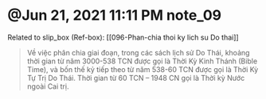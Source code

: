# @Jun 21, 2021 11:11 PM note_09

Related to slip_box (Ref-box): [[096-Phan-chia thoi ky lich su Do thai]]

> Về việc phân chia giai đoạn, trong các sách lịch sử Do Thái, khoảng thời gian từ năm 3000-538 TCN được gọi là Thời Kỳ Kinh Thánh (Bible Time), và bốn thế kỷ tiếp theo từ năm 538-60 TCN được gọi là Thời Kỳ Tự Trị Do Thái. Thời gian từ 60 TCN – 1948 CN gọi là Thời kỳ Nước ngoài Cai trị.